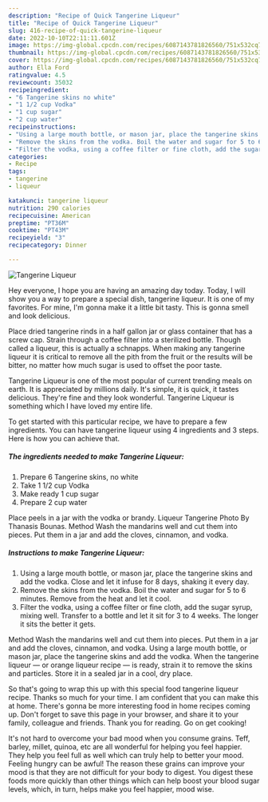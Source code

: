 ```yaml
---
description: "Recipe of Quick Tangerine Liqueur"
title: "Recipe of Quick Tangerine Liqueur"
slug: 416-recipe-of-quick-tangerine-liqueur
date: 2022-10-10T22:11:11.601Z
image: https://img-global.cpcdn.com/recipes/6087143781826560/751x532cq70/tangerine-liqueur-recipe-main-photo.jpg
thumbnail: https://img-global.cpcdn.com/recipes/6087143781826560/751x532cq70/tangerine-liqueur-recipe-main-photo.jpg
cover: https://img-global.cpcdn.com/recipes/6087143781826560/751x532cq70/tangerine-liqueur-recipe-main-photo.jpg
author: Ella Ford
ratingvalue: 4.5
reviewcount: 35032
recipeingredient:
- "6 Tangerine skins no white"
- "1 1/2 cup Vodka"
- "1 cup sugar"
- "2 cup water"
recipeinstructions:
- "Using a large mouth bottle, or mason jar, place the tangerine skins and add the vodka. Close and let it infuse for 8 days, shaking it every day."
- "Remove the skins from the vodka. Boil the water and sugar for 5 to 6 minutes. Remove from the heat and let it cool."
- "Filter the vodka, using a coffee filter or fine cloth, add the sugar syrup, mixing well. Transfer to a bottle and let it sit for 3 to 4 weeks. The longer it sits the better it gets."
categories:
- Recipe
tags:
- tangerine
- liqueur

katakunci: tangerine liqueur 
nutrition: 290 calories
recipecuisine: American
preptime: "PT36M"
cooktime: "PT43M"
recipeyield: "3"
recipecategory: Dinner

---
```



![Tangerine Liqueur](https://img-global.cpcdn.com/recipes/6087143781826560/751x532cq70/tangerine-liqueur-recipe-main-photo.jpg)

Hey everyone, I hope you are having an amazing day today. Today, I will show you a way to prepare a special dish, tangerine liqueur. It is one of my favorites. For mine, I'm gonna make it a little bit tasty. This is gonna smell and look delicious.

Place dried tangerine rinds in a half gallon jar or glass container that has a screw cap. Strain through a coffee filter into a sterilized bottle. Though called a liqueur, this is actually a schnapps. When making any tangerine liqueur it is critical to remove all the pith from the fruit or the results will be bitter, no matter how much sugar is used to offset the poor taste.

Tangerine Liqueur is one of the most popular of current trending meals on earth. It is appreciated by millions daily. It's simple, it is quick, it tastes delicious. They're fine and they look wonderful. Tangerine Liqueur is something which I have loved my entire life.


To get started with this particular recipe, we have to prepare a few ingredients. You can have tangerine liqueur using 4 ingredients and 3 steps. Here is how you can achieve that.

<!--inarticleads1-->

##### The ingredients needed to make Tangerine Liqueur:

1. Prepare 6 Tangerine skins, no white
1. Take 1 1/2 cup Vodka
1. Make ready 1 cup sugar
1. Prepare 2 cup water


Place peels in a jar with the vodka or brandy. Liqueur Tangerine Photo By Thanasis Bounas. Method Wash the mandarins well and cut them into pieces. Put them in a jar and add the cloves, cinnamon, and vodka. 

<!--inarticleads2-->

##### Instructions to make Tangerine Liqueur:

1. Using a large mouth bottle, or mason jar, place the tangerine skins and add the vodka. Close and let it infuse for 8 days, shaking it every day.
1. Remove the skins from the vodka. Boil the water and sugar for 5 to 6 minutes. Remove from the heat and let it cool.
1. Filter the vodka, using a coffee filter or fine cloth, add the sugar syrup, mixing well. Transfer to a bottle and let it sit for 3 to 4 weeks. The longer it sits the better it gets.


Method Wash the mandarins well and cut them into pieces. Put them in a jar and add the cloves, cinnamon, and vodka. Using a large mouth bottle, or mason jar, place the tangerine skins and add the vodka. When the tangerine liqueur — or orange liqueur recipe — is ready, strain it to remove the skins and particles. Store it in a sealed jar in a cool, dry place. 

So that's going to wrap this up with this special food tangerine liqueur recipe. Thanks so much for your time. I am confident that you can make this at home. There's gonna be more interesting food in home recipes coming up. Don't forget to save this page in your browser, and share it to your family, colleague and friends. Thank you for reading. Go on get cooking!

It's not hard to overcome your bad mood when you consume grains. Teff, barley, millet, quinoa, etc are all wonderful for helping you feel happier. They help you feel full as well which can truly help to better your mood. Feeling hungry can be awful! The reason these grains can improve your mood is that they are not difficult for your body to digest. You digest these foods more quickly than other things which can help boost your blood sugar levels, which, in turn, helps make you feel happier, mood wise.
